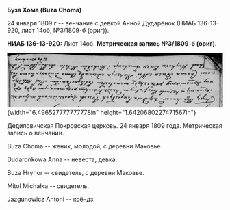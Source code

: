 **Буза Хома (Buza Choma)**

24 января 1809 г -- венчание с девкой Анной Дударёнок (НИАБ 136-13-920,
лист 14об, №3/1809-б (ориг)).

**НИАБ 136-13-920:** Лист 14об. **Метрическая запись №3/1809-б (ориг).**

![](./media/b768f462d3ae98918861b902bc819018e3b92a2a.png){width="6.496527777777778in"
height="1.6420680227471567in"}

Дедиловичская Покровская церковь. 24 января 1809 года. Метрическая
запись о венчании.

Buza Choma -- жених, молодой, с деревни Маковье.

Dudaronkowa Anna -- невеста, девка.

Buza Hryhor -- свидетель, с деревни Маковье.

Mitol Michałka -- свидетель.

Jazgunowicz Antoni -- ксёндз.
